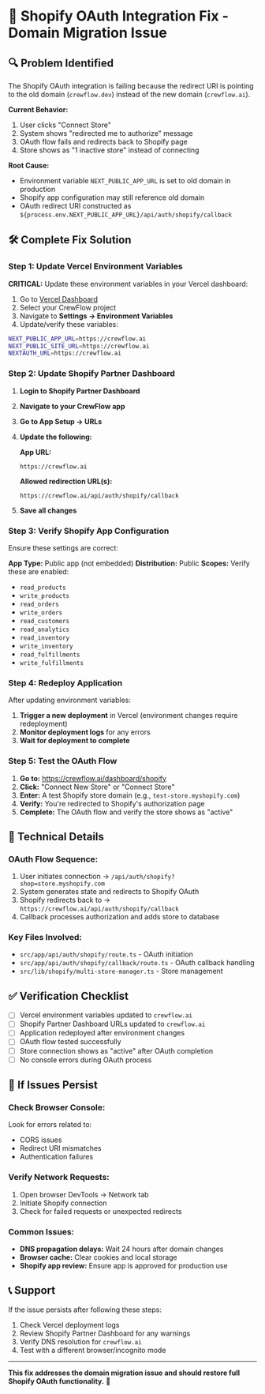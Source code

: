 # 🚨 Shopify OAuth Integration Fix - Domain Migration Issue

## 🔍 **Problem Identified**

The Shopify OAuth integration is failing because the redirect URI is pointing to the old domain (`crewflow.dev`) instead of the new domain (`crewflow.ai`).

**Current Behavior:**
1. User clicks "Connect Store"
2. System shows "redirected me to authorize" message
3. OAuth flow fails and redirects back to Shopify page
4. Store shows as "1 inactive store" instead of connecting

**Root Cause:**
- Environment variable `NEXT_PUBLIC_APP_URL` is set to old domain in production
- Shopify app configuration may still reference old domain
- OAuth redirect URI constructed as `${process.env.NEXT_PUBLIC_APP_URL}/api/auth/shopify/callback`

## 🛠️ **Complete Fix Solution**

### Step 1: Update Vercel Environment Variables

**CRITICAL:** Update these environment variables in your Vercel dashboard:

1. Go to [Vercel Dashboard](https://vercel.com/dashboard)
2. Select your CrewFlow project
3. Navigate to **Settings → Environment Variables**
4. Update/verify these variables:

```bash
NEXT_PUBLIC_APP_URL=https://crewflow.ai
NEXT_PUBLIC_SITE_URL=https://crewflow.ai
NEXTAUTH_URL=https://crewflow.ai
```

### Step 2: Update Shopify Partner Dashboard

1. **Login to Shopify Partner Dashboard**
2. **Navigate to your CrewFlow app**
3. **Go to App Setup → URLs**
4. **Update the following:**

   **App URL:**
   ```
   https://crewflow.ai
   ```

   **Allowed redirection URL(s):**
   ```
   https://crewflow.ai/api/auth/shopify/callback
   ```

5. **Save all changes**

### Step 3: Verify Shopify App Configuration

Ensure these settings are correct:

**App Type:** Public app (not embedded)
**Distribution:** Public
**Scopes:** Verify these are enabled:
- `read_products`
- `write_products`
- `read_orders`
- `write_orders`
- `read_customers`
- `read_analytics`
- `read_inventory`
- `write_inventory`
- `read_fulfillments`
- `write_fulfillments`

### Step 4: Redeploy Application

After updating environment variables:

1. **Trigger a new deployment** in Vercel (environment changes require redeployment)
2. **Monitor deployment logs** for any errors
3. **Wait for deployment to complete**

### Step 5: Test the OAuth Flow

1. **Go to:** https://crewflow.ai/dashboard/shopify
2. **Click:** "Connect New Store" or "Connect Store"
3. **Enter:** A test Shopify store domain (e.g., `test-store.myshopify.com`)
4. **Verify:** You're redirected to Shopify's authorization page
5. **Complete:** The OAuth flow and verify the store shows as "active"

## 🔧 **Technical Details**

### OAuth Flow Sequence:
1. User initiates connection → `/api/auth/shopify?shop=store.myshopify.com`
2. System generates state and redirects to Shopify OAuth
3. Shopify redirects back to → `https://crewflow.ai/api/auth/shopify/callback`
4. Callback processes authorization and adds store to database

### Key Files Involved:
- `src/app/api/auth/shopify/route.ts` - OAuth initiation
- `src/app/api/auth/shopify/callback/route.ts` - OAuth callback handling
- `src/lib/shopify/multi-store-manager.ts` - Store management

## ✅ **Verification Checklist**

- [ ] Vercel environment variables updated to `crewflow.ai`
- [ ] Shopify Partner Dashboard URLs updated to `crewflow.ai`
- [ ] Application redeployed after environment changes
- [ ] OAuth flow tested successfully
- [ ] Store connection shows as "active" after OAuth completion
- [ ] No console errors during OAuth process

## 🚨 **If Issues Persist**

### Check Browser Console:
Look for errors related to:
- CORS issues
- Redirect URI mismatches
- Authentication failures

### Verify Network Requests:
1. Open browser DevTools → Network tab
2. Initiate Shopify connection
3. Check for failed requests or unexpected redirects

### Common Issues:
- **DNS propagation delays:** Wait 24 hours after domain changes
- **Browser cache:** Clear cookies and local storage
- **Shopify app review:** Ensure app is approved for production use

## 📞 **Support**

If the issue persists after following these steps:
1. Check Vercel deployment logs
2. Review Shopify Partner Dashboard for any warnings
3. Verify DNS resolution for `crewflow.ai`
4. Test with a different browser/incognito mode

---

**This fix addresses the domain migration issue and should restore full Shopify OAuth functionality.** 🚢
